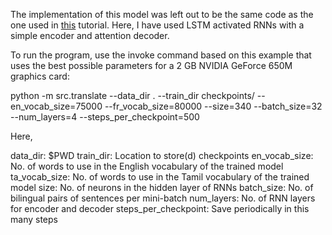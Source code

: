 The implementation of this model was left out to be the same code as the one used in [this](https://www.tensorflow.org/versions/master/tutorials/seq2seq/) tutorial. Here, I have used LSTM activated RNNs with a simple encoder and attention decoder.

To run the program, use the invoke command based on this example that uses the best possible parameters for a 2 GB NVIDIA GeForce 650M graphics card:

python -m src.translate --data_dir . --train_dir checkpoints/ --en_vocab_size=75000 --fr_vocab_size=80000 --size=340 --batch_size=32 --num_layers=4 --steps_per_checkpoint=500 

Here,

data_dir: $PWD
train_dir: Location to store(d) checkpoints
en_vocab_size: No. of words to use in the English vocabulary of the trained model
ta_vocab_size: No. of words to use in the Tamil vocabulary of the trained model
size: No. of neurons in the hidden layer of RNNs
batch_size: No. of bilingual pairs of sentences per mini-batch
num_layers: No. of RNN layers for encoder and decoder
steps_per_checkpoint: Save periodically in this many steps
